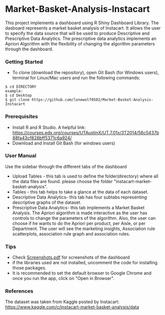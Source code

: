 # Market-Basket-Analysis-Instacart

This project implements a dashboard using R Shiny Dashboard Library. The dasboard represents a market basket analysis of Instacart. It allows
the user to specify the data source that will be used to produce Descriptive and Prescriptive Data Analytics. The prescriptive data
analytics implements an Apriori Algorithm with the flexibility of changing the algorithm parameters through the dashboard.

### Getting Started

- To clone (download the repository), open Git Bash (for Windows users), terminal for Linux/Mac users and run the following commands:

```
$ cd DIRECTORY
example:
$ cd Desktop
$ git clone https://github.com/lonewolf0502/Market-Basket-Analysis-Instacart
```

### Prerequisites

- Install R and R Studio.
  A helpful link: https://courses.edx.org/courses/UTAustinX/UT.7.01x/3T2014/56c5437b88fa43cf828bff5371c6a924/
- Download and Install Git Bash (for windows users)

### User Manual

Use the sidebar through the different tabs of the dashboard

- Upload Tables - this tab is used to define the folder(directory) where all the data files are found. please choose the folder "instacart-market-basket-analysis".
- Tables - this tab helps to take a glance at the data of each dataset.
- Descriptive Data Analytics- this tab has four subtabs representing descriptive graphs of the dataset.
- Prescriptive Data Analytics- this tab implements a Market Basket Analysis. The Apriori algorithm is made interactive as the user has controls to change the parameters of the algorithm. Also, the user can choose if he wants to do the Apriori per product, per Aisle, or per Department. The user will see the marketing insights, Association rule scatterplots, association rule graph and association rules.

### Tips

- Check [Screenshots.pdf](https://github.com/lonewolf0502/Market-Basket-Analysis-Instacart/blob/master/Screenshots.pdf) for screenshots of the dashboard
- if the libraries used are not installed, uncomment the code for installing those packages.
- It is recommended to set the default browser to Google Chrome and once you run the app, click on "Open in Browser".

### References

The dataset was taken from Kaggle posted by Instacart: https://www.kaggle.com/c/instacart-market-basket-analysis/data
